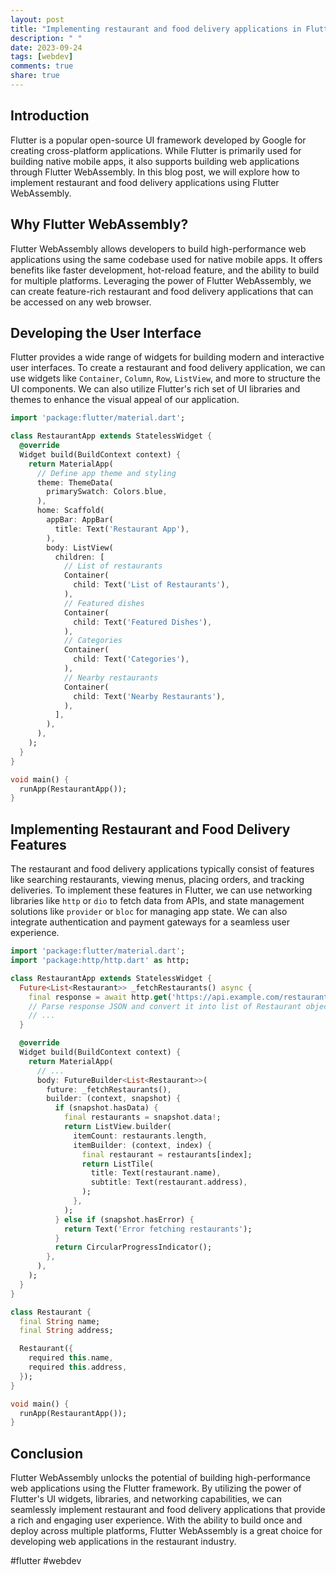 ```yaml
---
layout: post
title: "Implementing restaurant and food delivery applications in Flutter WebAssembly"
description: " "
date: 2023-09-24
tags: [webdev]
comments: true
share: true
---
```


## Introduction

Flutter is a popular open-source UI framework developed by Google for creating cross-platform applications. While Flutter is primarily used for building native mobile apps, it also supports building web applications through Flutter WebAssembly. In this blog post, we will explore how to implement restaurant and food delivery applications using Flutter WebAssembly.

## Why Flutter WebAssembly?

Flutter WebAssembly allows developers to build high-performance web applications using the same codebase used for native mobile apps. It offers benefits like faster development, hot-reload feature, and the ability to build for multiple platforms. Leveraging the power of Flutter WebAssembly, we can create feature-rich restaurant and food delivery applications that can be accessed on any web browser.

## Developing the User Interface

Flutter provides a wide range of widgets for building modern and interactive user interfaces. To create a restaurant and food delivery application, we can use widgets like `Container`, `Column`, `Row`, `ListView`, and more to structure the UI components. We can also utilize Flutter's rich set of UI libraries and themes to enhance the visual appeal of our application.

```dart
import 'package:flutter/material.dart';

class RestaurantApp extends StatelessWidget {
  @override
  Widget build(BuildContext context) {
    return MaterialApp(
      // Define app theme and styling
      theme: ThemeData(
        primarySwatch: Colors.blue,
      ),
      home: Scaffold(
        appBar: AppBar(
          title: Text('Restaurant App'),
        ),
        body: ListView(
          children: [
            // List of restaurants
            Container(
              child: Text('List of Restaurants'),
            ),
            // Featured dishes
            Container(
              child: Text('Featured Dishes'),
            ),
            // Categories
            Container(
              child: Text('Categories'),
            ),
            // Nearby restaurants
            Container(
              child: Text('Nearby Restaurants'),
            ),
          ],
        ),
      ),
    );
  }
}

void main() {
  runApp(RestaurantApp());
}
```

## Implementing Restaurant and Food Delivery Features

The restaurant and food delivery applications typically consist of features like searching restaurants, viewing menus, placing orders, and tracking deliveries. To implement these features in Flutter, we can use networking libraries like `http` or `dio` to fetch data from APIs, and state management solutions like `provider` or `bloc` for managing app state. We can also integrate authentication and payment gateways for a seamless user experience.

```dart
import 'package:flutter/material.dart';
import 'package:http/http.dart' as http;

class RestaurantApp extends StatelessWidget {
  Future<List<Restaurant>> _fetchRestaurants() async {
    final response = await http.get('https://api.example.com/restaurants');
    // Parse response JSON and convert it into list of Restaurant objects
    // ...
  }

  @override
  Widget build(BuildContext context) {
    return MaterialApp(
      // ...
      body: FutureBuilder<List<Restaurant>>(
        future: _fetchRestaurants(),
        builder: (context, snapshot) {
          if (snapshot.hasData) {
            final restaurants = snapshot.data!;
            return ListView.builder(
              itemCount: restaurants.length,
              itemBuilder: (context, index) {
                final restaurant = restaurants[index];
                return ListTile(
                  title: Text(restaurant.name),
                  subtitle: Text(restaurant.address),
                );
              },
            );
          } else if (snapshot.hasError) {
            return Text('Error fetching restaurants');
          }
          return CircularProgressIndicator();
        },
      ),
    );
  }
}

class Restaurant {
  final String name;
  final String address;

  Restaurant({
    required this.name,
    required this.address,
  });
}

void main() {
  runApp(RestaurantApp());
}
```

## Conclusion

Flutter WebAssembly unlocks the potential of building high-performance web applications using the Flutter framework. By utilizing the power of Flutter's UI widgets, libraries, and networking capabilities, we can seamlessly implement restaurant and food delivery applications that provide a rich and engaging user experience. With the ability to build once and deploy across multiple platforms, Flutter WebAssembly is a great choice for developing web applications in the restaurant industry.

#flutter #webdev